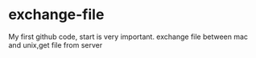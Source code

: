 # exchange-file
My first github code, start is very important.
exchange file between mac and unix,get file from server
